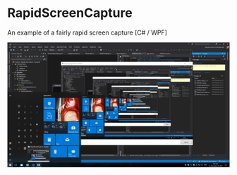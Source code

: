 # RapidScreenCapture
An example of a fairly rapid screen capture [C# / WPF]

![Fast Recursion Screenshot](https://raw.githubusercontent.com/Art-Stea1th/ASD.RapidScreenCapture/master/Screenshots/ASD.RSC.png)
